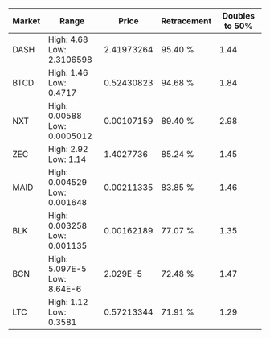 | Market | Range | Price| Retracement | Doubles to 50% |
| --- | --- | --- | --- | --- |
| DASH | High: 4.68<br />Low: 2.3106598 | 2.41973264 | 95.40 % | 1.44 |
| BTCD | High: 1.46<br />Low: 0.4717 | 0.52430823 | 94.68 % | 1.84 |
| NXT | High: 0.00588<br />Low: 0.0005012 | 0.00107159 | 89.40 % | 2.98 |
| ZEC | High: 2.92<br />Low: 1.14 | 1.4027736 | 85.24 % | 1.45 |
| MAID | High: 0.004529<br />Low: 0.001648 | 0.00211335 | 83.85 % | 1.46 |
| BLK | High: 0.003258<br />Low: 0.001135 | 0.00162189 | 77.07 % | 1.35 |
| BCN | High: 5.097E-5<br />Low: 8.64E-6 | 2.029E-5 | 72.48 % | 1.47 |
| LTC | High: 1.12<br />Low: 0.3581 | 0.57213344 | 71.91 % | 1.29 |
